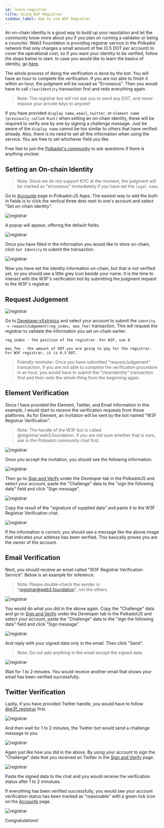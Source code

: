```yaml
---
id: learn-registrar
title: Using W3F Registrar
sidebar_label: How to use W3F Registrar
---
```


An on-chain identity is a good way to build up your reputation and let the community know more about
you if you plan on running a validator or being a councilor. Web3 Foundation is providing registrar
service in the Polkadot network that only charges a small amount of fee (0.5 DOT per account) to
cover the operational cost, so if you want your identity to be verified, follow the steps below to
start. In case you would like to learn the basics of identity, go [here](learn-identity).

The whole process of doing the verification is done by the bot. You will have an hour to complete
the verification. If you are not able to finish it within an hour, the judgment will be issued as
"Erroneous". Then you would have to call `clearIdentity` transaction first and redo everything
again.

> Note: The registrar bot will not ask you to send any DOT, and never expose your private keys to
> anyone!

If you have provided `display name`, `email`, `twitter`, or `element name (previously called Riot)`
when setting an on-chain identity, these will be required to verify one by one by signing a
challenge message. Just be aware of the `display name` cannot be too similar to others that have
verified already. Also, there is no need to set all this information when using the service. You are
free to set whichever field you like.

Free feel to join the [Polkadot's community](community#polkadot) to ask questions if there is
anything unclear.

## Setting an On-chain Identity

> Note: Since we do not support KYC at the moment, the judgment will be marked as "erroneous"
> immediately if you have set the `legal name`.

Go to [Accounts](<(https://polkadot.js.org/apps/#/accounts)>) page in Polkadot-JS Apps. The easiest
way to add the built-in fields is to click the vertical three dots next to one's account and select
"Set on-chain identity".

![registrar](assets/registrar/1.jpg)

A popup will appear, offering the default fields.

![registrar](assets/registrar/2.jpg)

Once you have filled in the information you would like to store on-chain, click `Set Identity` to
submit the transaction.

![registrar](assets/registrar/3.jpg)

Now you have set the identity information on-chain, but that is not verified yet, so you should see
a little grey icon beside your name. It is the time to interact with the W3F's verification bot by
submitting the judgment request to the W3F's registrar.

## Request Judgement

![registrar](assets/registrar/4.jpg)

Go to
[Developer->Extrinics](https://polkadot.js.org/apps/?rpc=wss%3A%2F%2Frpc.polkadot.io#/extrinsics)
and select your account to submit the `identity -> requestJudgement(reg_index, max_fee)`
transaction. This will request the registrar to validate the information you set on-chain earlier.

```
reg_index - the position of the registrar. For W3F, use 0

max_fee - the amount of DOT you are going to pay for the registrar. For W3F registrar, it is 0.5 DOT.
```

> Friendly reminder: Once you have submitted "requestJudgement" transaction, if you are not able to
> complete the verification procedure in an hour, you would have to submit the "clearidentity"
> transaction first and then redo the whole thing from the beginning again.

## Element Verification

Since I have provided the Element, Twitter, and Email information in this example, I would start to
receive the verification requests from those platforms. As for Element, an invitation will be sent
by the bot named "W3F Registrar Verification".

> Note: The handle of the W3F bot is called @registrar:web3.foundation. If you are not sure whether
> that is ours, ask in the Polkadot community chat first.

![registrar](assets/registrar/5.jpg)

Once you accept the invitation, you should see the following information.

![registrar](assets/registrar/6.jpg)

Then go to [Sign and Verify](https://polkadot.js.org/apps/#/signing) under the Developer tab in the
PolkadotJS and select your account, paste the "Challenge" data to the "sign the following data"
field and click "Sign message".

![registrar](assets/registrar/7.jpg)

Copy the result of the "signature of supplied data" and paste it to the W3F Registrar Verification
chat.

![registrar](assets/registrar/8.jpg)

If the information is correct, you should see a message like the above image that indicates your
address has been verified. This basically proves you are the owner of the account.

## Email Verification

Next, you should receive an email called "W3F Registrar Verification Service". Below is an example
for reference.

> Note: Please double-check the sender is "registrar@web3.foundation", not the others.

![registrar](assets/registrar/9.jpg)

You would do what you did in the above again. Copy the "Challenge" data and go to
[Sign and Verify](https://polkadot.js.org/apps/#/signing) under the Developer tab in the PolkadotJS
and select your account, paste the "Challenge" data to the "sign the following data" field and click
"Sign message"

![registrar](assets/registrar/10.jpg)

And reply with your signed data only in the email. Then click "Send".

> Note: Do not add anything in the email except the signed data.

![registrar](assets/registrar/11.jpg)

Wait for 1 to 2 minutes. You would receive another email that shows your email has been verified
successfully.

## Twitter Verification

Lastly, if you have provided Twitter handle, you would have to follow
[@w3f_registrar](https://twitter.com/w3f_registrar) first.

![registrar](assets/registrar/12.jpg)

And then wait for 1 to 2 minutes, the Twitter bot would send a challenge message to you.

![registrar](assets/registrar/13.jpg)

Again just like how you did in the above. By using your account to sign the "Challenge" data that
you received on Twitter in the [Sign and Verify](https://polkadot.js.org/apps/#/signing) page.

![registrar](assets/registrar/14.jpg)

Paste the signed data to the chat and you would receive the verification status after 1 to 2
minutues.

If everything has been verified successfully, you would see your account verification status has
been marked as "reasonable" with a green tick icon on the
[Accounts](https://polkadot.js.org/apps/#/accounts) page.

![registrar](assets/registrar/15.jpg)

Congratulations!
